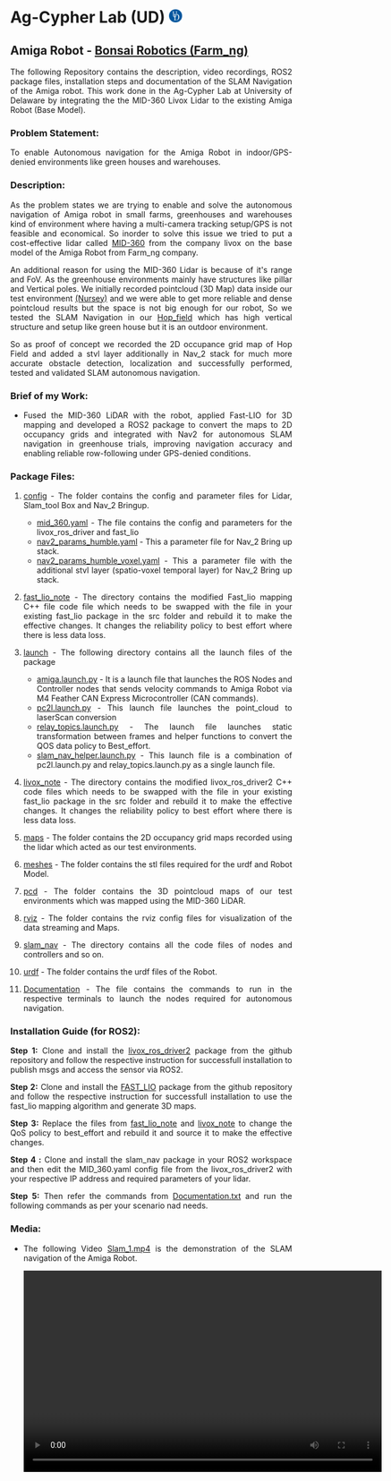 <!-- #################################################################################################################################################################################### -->

<style>

 body {
    text-align: justify;
  }

/* img, video, table {
  max-width: 100%;
} */

</style>

<!-- #################################################################################################################################################################################### -->

# Ag-Cypher Lab (UD) <img src="Media/UD_logo.jpg" width="25" height="25">
## Amiga Robot - [Bonsai Robotics (Farm_ng)](https://farm-ng.com)

The following Repository contains the description, video recordings, ROS2 package files, installation steps and documentation of the SLAM Navigation of the Amiga robot. This work done in the Ag-Cypher Lab at University of Delaware by integrating the the MID-360 Livox Lidar to the existing Amiga Robot (Base Model). 

### Problem Statement:

   To enable Autonomous navigation for the Amiga Robot in indoor/GPS-denied environments like green houses and warehouses.

### Description:

   As the problem states we are trying to enable and solve the autonomous navigation of Amiga robot in small farms, greenhouses and warehouses kind of environment where having a multi-camera tracking setup/GPS is not feasible and economical. So inorder to solve this issue we tried to put a cost-effective lidar called [MID-360](https://www.livoxtech.com/mid-360) from the company livox on the base model of the Amiga Robot from Farm_ng company. 

   An additional reason for using the MID-360 Lidar is because of it's range and FoV. As the greenhouse environments mainly have structures like pillar and Vertical poles. We initially recorded pointcloud (3D Map) data inside our test environment [(Nursey)](slam_nav/pcd/Nursery.pcd) and we were able to get more reliable and dense pointcloud results but the space is not big enough for our robot, So we tested the SLAM Navigation in our [Hop_field](slam_nav/pcd/Hop_field.pcd) which has high vertical structure and setup like green house but it is an outdoor environment. 

   So as proof of concept we recorded the 2D occupance grid map of Hop Field and added a stvl layer additionally in Nav_2 stack for much more accurate obstacle detection, localization and successfully performed, tested and validated SLAM autonomous navigation. 

### Brief of my Work:

   - Fused the MID-360 LiDAR with the robot, applied Fast-LIO for 3D mapping and developed a ROS2 package to convert the maps to 2D occupancy grids and integrated with Nav2 for autonomous SLAM navigation in greenhouse trials, improving navigation accuracy and enabling reliable row-following under GPS-denied conditions.

### Package Files:

1) [config](slam_nav/config) - The folder contains the config and parameter files for Lidar, Slam_tool Box and Nav_2 Bringup.
   - [mid_360.yaml]() - The file contains the config and parameters for the livox_ros_driver and fast_lio 
   - [nav2_params_humble.yaml](slam_nav/config/nav2_params_humble.yaml) - This a parameter file for Nav_2 Bring up stack. 
   - [nav2_params_humble_voxel.yaml](slam_nav/config/nav2_params_humble_voxel.yaml) - This a parameter file with the additional stvl layer (spatio-voxel temporal layer) for Nav_2 Bring up stack. 

2) [fast_lio_note](slam_nav/fast_lio_note/) - The directory contains the modified Fast_lio mapping C++ file code file which needs to be swapped with the file in your existing fast_lio package in the src folder and rebuild it to make the effective changes. It changes the reliability policy to best effort where there is less data loss.
   
3) [launch](slam_nav/launch/) - The following directory contains all the launch files of the package
   -  [amiga.launch.py](slam_nav/launch/amiga.launch.py) - It is a launch file that launches the ROS Nodes and Controller nodes that sends velocity commands to Amiga Robot via M4 Feather CAN Express Microcontroller (CAN commands).
   - [pc2l.launch.py](slam_nav/launch/pc2l.launch.py) - This launch file launches the point_cloud to laserScan conversion 
   - [relay_topics.launch.py](slam_nav/launch/relay_topics.launch.py) - The launch file launches static transformation between frames and helper functions to convert the QOS data policy to Best_effort.
   - [slam_nav_helper.launch.py](slam_nav/launch/slam_nav_helper.launch.py) - This launch file is a combination of pc2l.launch.py and relay_topics.launch.py as a single launch file.

4) [livox_note](slam_nav/livox_note/) - The directory contains the modified livox_ros_driver2 C++ code files which needs to be swapped with the file in your existing fast_lio package in the src folder and rebuild it to make the effective changes. It changes the reliability policy to best effort where there is less data loss. 

5) [maps](slam_nav/maps/) - The folder contains the 2D occupancy grid maps recorded using the lidar which acted as our test environments.

6) [meshes](slam_nav/meshes/) - The folder contains the stl files required for the urdf and Robot Model.

7) [pcd](slam_nav/pcd/) - The folder contains the 3D pointcloud maps of our test environments which was mapped using the MID-360 LiDAR. 

8) [rviz](slam_nav/rviz/) - The folder contains the rviz config files for visualization of the data streaming and Maps.

9) [slam_nav](slam_nav/slam_nav/) - The directory contains all the code files of nodes and controllers and so on. 

10) [urdf](slam_nav/urdf/) - The folder contains the urdf files of the Robot. 

11) [Documentation](slam_nav/Documentation) - The file contains the commands to run in the respective terminals to launch the nodes required for autonomous navigation.

### Installation Guide (for ROS2):

**Step 1:** Clone and install the [livox_ros_driver2](https://github.com/Livox-SDK/livox_ros_driver2) package from the github repository and follow the respective instruction for successfull installation to publish msgs and access the sensor via ROS2.

**Step 2:** Clone and install the [FAST_LIO](https://github.com/hku-mars/FAST_LIO/tree/ROS2) package from the github repository and follow the respective instruction for successfull installation to use the fast_lio mapping algorithm and generate 3D maps.

**Step 3:** Replace the files from [fast_lio_note](slam_nav/fast_lio_note/) and [livox_note](slam_nav/livox_note/) to change the QoS policy to best_effort and rebuild it and source it to make the effective changes.

**Step 4 :** Clone and install the slam_nav package in your ROS2 workspace and then edit the MID_360.yaml config file from the livox_ros_driver2 with your respective IP address and required parameters of your lidar.

**Step 5:**  Then refer the commands from [Documentation.txt](slam_nav/Documentation) and run the following commands as per your scenario nad needs.

### Media: 
   - The following Video [Slam_1.mp4](Media/Slam_1.mp4) is the demonstration of the SLAM navigation of the Amiga Robot. 

      <!-- - The following video demonstrates the manual operation of the Rivulet robot via joystick on the Centre Pivot Irrigation system:
            
      <!-- {% raw %} -->
      <video width="640" height="360" controls>
         <source src="Media/Slam_1.mp4" type="video/mp4">
         Your browser does not support the video tag.
      </video>
      <!-- {% endraw %} --> 

